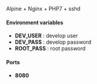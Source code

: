 Alpine + Nginx + PHP7 + sshd

#### Environment variables
- **DEV_USER** : develop user
- **DEV_PASS** : develop password
- **ROOT_PASS** : root password

#### Ports
- **8080**
